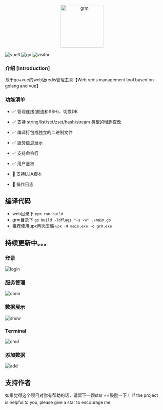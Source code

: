 <p align="center">
  <img src="https://user-images.githubusercontent.com/18718299/176125402-04261517-be75-43a2-8687-3d5e8f9397e9.png" alt="grm" width="140">
</p>

![vue3](http://img.shields.io/badge/vue3-element--plus-blue.svg?style=flat-square) ![go](http://img.shields.io/badge/go-gin-blue.svg?style=flat-square) ![visitor](https://visitor-badge.glitch.me/badge?page_id=gphper.grm)

### 介绍 [Introduction]

基于go+vue的web版redis管理工具【Web redis management tool based on golang and vue】

### 功能清单

- :white_check_mark: 管理连接(直连和SSH)、切换DB

- :white_check_mark: 支持 string/list/set/zset/hash/stream 类型的增删查改

- :white_check_mark: 编译打包成独立的二进制文件

- :white_check_mark: 服务信息展示

- :white_check_mark: 支持命令行

- :white_check_mark: 用户鉴权

- :black_square_button: 支持LUA脚本

- :black_square_button: 操作日志


## 编译代码
+ web目录下
  `npm run build`
+ grm目录下
  `go build -ldflags "-s -w" .\main.go`
+ 推荐使用upx再次压缩
  `upx -9 main.exe -o grm.exe`  

## 持续更新中。。。
### 登录
![login](https://user-images.githubusercontent.com/18718299/180608188-9d7a3d97-3c4c-40ea-bcfe-444ed0fc2900.gif)
### 服务管理
![conn](https://user-images.githubusercontent.com/18718299/179389039-d626c654-2874-40e0-951b-27a759d66192.gif)
### 数据展示
![show](https://user-images.githubusercontent.com/18718299/179389052-2229d782-3551-4e07-81e1-6ed8e58d8776.gif)
### Terminal
![cmd](https://user-images.githubusercontent.com/18718299/179389058-039fd95d-3f59-49e2-8141-c994964aa7b0.gif)
### 添加数据
![add](https://user-images.githubusercontent.com/18718299/179389065-98829c30-6098-44de-8471-5ba24be6aab1.gif)

## 支持作者
如果觉得这个项目对你有帮助的话，请留下一颗star ⭐⭐鼓励一下！
If the project is helpful to you, please give a star to encourage me
